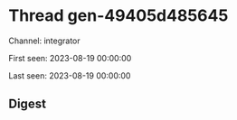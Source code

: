 # Thread gen-49405d485645
Channel: integrator

First seen: 2023-08-19 00:00:00

Last seen: 2023-08-19 00:00:00

## Digest


